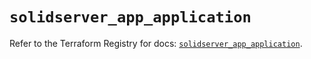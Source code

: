 # `solidserver_app_application`

Refer to the Terraform Registry for docs: [`solidserver_app_application`](https://registry.terraform.io/providers/efficientip-labs/solidserver/1.1.25/docs/resources/app_application).
